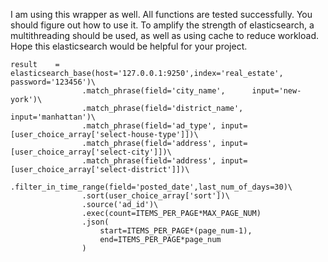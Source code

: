 I am using this wrapper as well. All functions are tested successfully. You should figure out how to use it. To amplify the strength of elasticsearch, a multithreading should be used, as well as using cache to reduce workload. Hope this elasticsearch would be helpful for your project.


```
result    = 	elasticsearch_base(host='127.0.0.1:9250',index='real_estate', password='123456')\
                .match_phrase(field='city_name',      input='new-york')\
                .match_phrase(field='district_name',  input='manhattan')\
                .match_phrase(field='ad_type', input=[user_choice_array['select-house-type']])\
                .match_phrase(field='address', input=[user_choice_array['select-city']])\
                .match_phrase(field='address', input=[user_choice_array['select-district']])\
                .filter_in_time_range(field='posted_date',last_num_of_days=30)\
                .sort(user_choice_array['sort'])\
				.source('ad_id')\
                .exec(count=ITEMS_PER_PAGE*MAX_PAGE_NUM)
				.json(
                    start=ITEMS_PER_PAGE*(page_num-1),
                    end=ITEMS_PER_PAGE*page_num
                )
```
